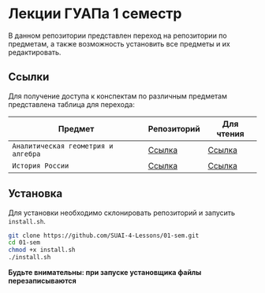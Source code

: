 # Лекции ГУАПа 1 семестр

В данном репозитории представлен переход на репозитории по предметам, а также возможность
установить все предметы и их редактировать.

## Ссылки 

Для получение доступа к конспектам по различным предметам представлена таблица для перехода:

| Предмет                             | Репозиторий                                        | Для чтения                                                          |
|-------------------------------------|----------------------------------------------------|---------------------------------------------------------------------|
| `Аналитическая геометрия и алгебра` | [Ссылка](https://github.com/SUAI-4-Lessons/analit) | [Ссылка](https://suai-4-lessons.github.io/analit/complex/init.html) |
| `История России` | [Ссылка](https://github.com/SUAI-4-Lessons/history) | [Ссылка]() |


## Установка 

Для установки необходимо склонировать репозиторий и запусить `install.sh`.

```bash
git clone https://github.com/SUAI-4-Lessons/01-sem.git
cd 01-sem
chmod +x install.sh
./install.sh
```

**Будьте внимательны: при запуске установщика файлы перезаписываются**

